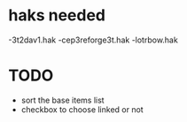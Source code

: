 # haks needed

-3t2dav1.hak
-cep3reforge3t.hak
-lotrbow.hak

# TODO

- sort the base items list
- checkbox to choose linked or not

